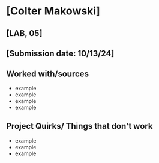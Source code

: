 # [Colter Makowski]
## [LAB, 05]
## [Submission date: 10/13/24]
## Worked with/sources 
* example
* example
* example
* example
## Project Quirks/ Things that don't work
* example
* example
* example
